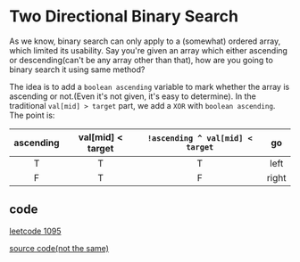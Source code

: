 # Two Directional Binary Search

As we know, binary search can only apply to a (somewhat) ordered array, which limited its usability.
Say you're given an array which either ascending or descending(can't be any array other than that), how are you
going to binary search it using same method?

The idea is to add a `boolean ascending` variable to mark whether the array is ascending or not.(Even it's not given, it's
easy to determine). In the traditional `val[mid] > target` part, we add a `XOR` with `boolean ascending`. The point is:

  
 |ascending|val[mid] < target|`!ascending ^ val[mid] < target` |go        |
 |:-------:|:----------------:|:------------------------------:|:--------:|
 | T       |      T           |    T                           |    left  |
 | F       |      T           |    F                           |     right|
 
 ## code 
 [leetcode 1095](https://leetcode.com/problems/find-in-mountain-array/)
 
 [source code(not the same)](https://github.com/jianghoy/Inspiring-Problems/blob/master/src/BitonicBinarySearch.java)
 